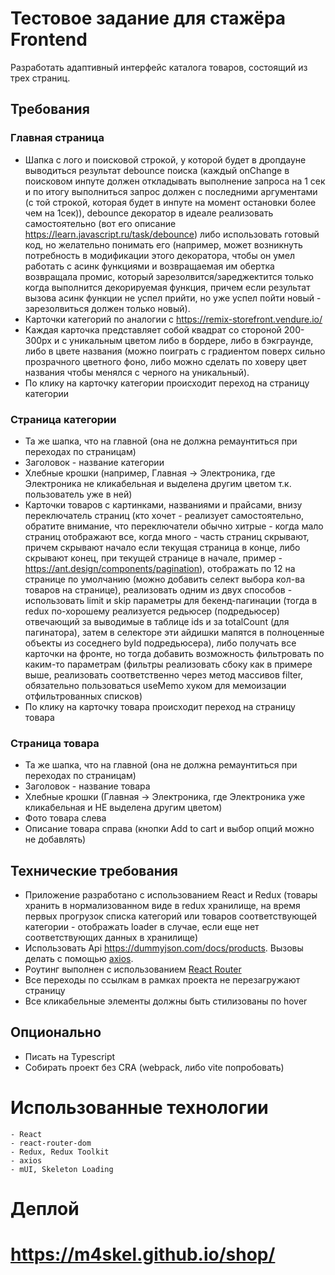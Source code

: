 # Тестовое задание для стажёра Frontend

Разработать адаптивный интерфейс каталога товаров, состоящий из трех страниц.

## Требования
### Главная страница
- Шапка с лого и поисковой строкой, у которой будет в дропдауне выводиться результат debounce поиска (каждый onChange в поисковом инпуте должен откладывать выполнение запроса на 1 сек и по итогу выполниться запрос должен с последними аргументами (с той строкой, которая будет в инпуте на момент остановки более чем на 1сек)), debounce декоратор в идеале реализовать самостоятельно (вот его описание https://learn.javascript.ru/task/debounce) либо использовать готовый код, но желательно понимать его (например, может возникнуть потребность в модификации этого декоратора, чтобы он умел работать с асинк функциями и возвращаемая им обертка возвращала промис, который зарезолвится/зареджектится только когда выполнится декорируемая функция, причем если результат вызова асинк функции не успел прийти, но уже успел пойти новый - зарезолвиться должен только новый).
- Карточки категорий по аналогии с https://remix-storefront.vendure.io/
- Каждая карточка представляет собой квадрат со стороной 200-300px и с уникальным цветом либо в бордере, либо в бэкграунде, либо в цвете названия (можно поиграть с градиентом поверх сильно прозрачного цветного фоно, либо можно сделать по ховеру цвет названия чтобы менялся с черного на уникальный).
- По клику на карточку категории происходит переход на страницу категории

### Страница категории
- Та же шапка, что на главной (она не должна ремаунтиться при переходах по страницам)
- Заголовок - название категории
- Хлебные крошки (например, Главная -> Электроника, где Электроника не кликабельная и выделена другим цветом т.к. пользователь уже в ней)
- Карточки товаров с картинками, названиями и прайсами, внизу переключатель страниц (кто хочет - реализует самостоятельно, обратите внимание, что переключатели обычно хитрые - когда мало страниц отображают все, когда много - часть страниц скрывают, причем скрывают начало если текущая страница в конце, либо скрывают конец, при текущей странице в начале, пример - https://ant.design/components/pagination), отображать по 12 на странице по умолчанию (можно добавить селект выбора кол-ва товаров на странице), реализовать одним из двух способов - использовать limit и skip параметры для бекенд-пагинации (тогда в redux по-хорошему реализуется редьюсер (подредьюсер) отвечающий за выводимые в таблице ids и за totalCount (для пагинатора), затем в селекторе эти айдишки мапятся в полноценные объекты из соседнего byId подредьюсера), либо получать все карточки на фронте, но тогда добавить возможность фильтровать по каким-то параметрам (фильтры реализовать сбоку как в примере выше, реализовать соответственно через метод массивов filter, обязательно пользоваться useMemo хуком для мемоизации отфильтрованных списков)
- По клику на карточку товара происходит переход на страницу товара

### Страница товара
- Та же шапка, что на главной (она не должна ремаунтиться при переходах по страницам)
- Заголовок - название товара
- Хлебные крошки (Главная -> Электроника, где Электроника уже кликабельная и НЕ выделена другим цветом)
- Фото товара слева
- Описание товара справа (кнопки Add to cart и выбор опций можно не добавлять)

## Технические требования

- Приложение разработано с использованием React и Redux (товары хранить в нормализованном виде в redux хранилище, на время первых прогрузок списка категорий или товаров соответствующей категории - отображать loader в случае, если еще нет соответствующих данных в хранилище)
- Использовать Api https://dummyjson.com/docs/products. Вызовы делать с помощью [axios](https://github.com/axios/axios).
- Роутинг выполнен с использованием [React Router](https://reactrouter.com/en/main)
- Все переходы по ссылкам в рамках проекта не перезагружают страницу
- Все кликабельные элементы должны быть стилизованы по hover

## Опционально

- Писать на Typescript
- Собирать проект без CRA (webpack, либо vite попробовать)


# Использованные технологии
    - React
    - react-router-dom
    - Redux, Redux Toolkit
    - axios
    - mUI, Skeleton Loading

# Деплой

# <https://m4skel.github.io/shop/>
